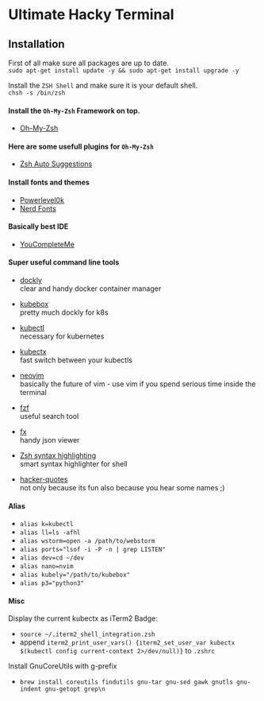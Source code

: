 # Ultimate Hacky Terminal

## Installation
First of all make sure all packages are up to date.<br>
`sudo apt-get install update -y && sudo apt-get install upgrade -y`<br>

Install the `ZSH Shell` and make sure it is your default shell.<br>
`chsh -s /bin/zsh`

#### Install the `Oh-My-Zsh` Framework on top.
- [Oh-My-Zsh](https://github.com/ohmyzsh/ohmyzsh)

#### Here are some usefull plugins for `Oh-My-Zsh`
- [Zsh Auto Suggestions](https://github.com/zsh-users/zsh-autosuggestions)

#### Install fonts and themes
- [Powerlevel0k](https://github.com/romkatv/powerlevel10k)
- [Nerd Fonts](https://github.com/ryanoasis/nerd-fonts)

#### Basically best IDE
- [YouCompleteMe](https://github.com/ycm-core/YouCompleteMe)

#### Super useful command line tools
- [dockly](https://github.com/lirantal/dockly)<br>
clear and handy docker container manager

- [kubebox](https://github.com/astefanutti/kubebox)<br>
pretty much dockly for k8s

- [kubectl](https://kubernetes.io/docs/tasks/tools/install-kubectl/)<br>
necessary for kubernetes

- [kubectx](https://github.com/ahmetb/kubectx)<br>
fast switch between your kubectls

- [neovim](https://github.com/neovim/neovim)<br>
basically the future of vim - use vim if you spend serious time inside the terminal

- [fzf](https://github.com/junegunn/fzf)<br>
useful search tool

- [fx](https://github.com/antonmedv/fx)<br>
handy json viewer

- [Zsh syntax highlighting](https://github.com/zsh-users/zsh-syntax-highlighting)<br>
smart syntax highlighter for shell

- [hacker-quotes](https://github.com/oldratlee/hacker-quotes)<br>
not only because its fun also because you hear some names ;)

#### Alias
- `alias k=kubectl`
- `alias ll=ls -afhl`
- `alias wstorm=open -a /path/to/webstorm `
- `alias ports="lsof -i -P -n | grep LISTEN"`
- `alias dev=cd ~/dev`
- `alias nano=nvim` 
- `alias kubely="/path/to/kubebox"`
- `alias p3="python3"`


#### Misc
Display the current kubectx as iTerm2 Badge:
- `source ~/.iterm2_shell_integration.zsh`<br>
- append `iterm2_print_user_vars() {iterm2_set_user_var kubectx $(kubectl config current-context 2>/dev/null)}` to `.zshrc`

Install GnuCoreUtils with g-prefix
- `brew install coreutils findutils gnu-tar gnu-sed gawk gnutls gnu-indent gnu-getopt grep\n`
